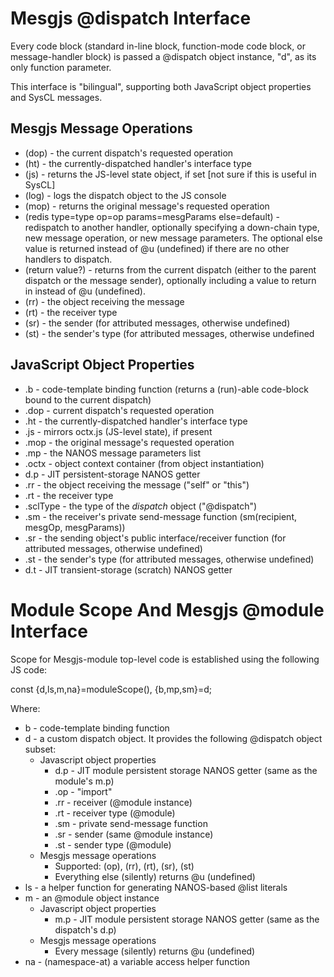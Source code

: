# Mesgjs @dispatch Interface

Every code block (standard in-line block, function-mode code block, or message-handler block) is passed a @dispatch object instance, "d", as its only function parameter.

This interface is "bilingual", supporting both JavaScript object properties and SysCL messages.

## Mesgjs Message Operations

* (dop) \- the current dispatch's requested operation   
* (ht) \- the currently-dispatched handler's interface type  
* (js) \- returns the JS-level state object, if set \[not sure if this is useful in SysCL\]  
* (log) \- logs the dispatch object to the JS console  
* (mop) \- returns the original message's requested operation   
* (redis type=type op=op params=mesgParams else=default) \- redispatch to another handler, optionally specifying a down-chain type, new message operation, or new message parameters. The optional else value is returned instead of @u (undefined) if there are no other handlers to dispatch.  
* (return value?) \- returns from the current dispatch (either to the parent dispatch or the message sender), optionally including a value to return in instead of @u (undefined).  
* (rr) \- the object receiving the message  
* (rt) \- the receiver type  
* (sr) \- the sender (for attributed messages, otherwise undefined)  
* (st) \- the sender's type (for attributed messages, otherwise undefined

## JavaScript Object Properties

* .b \- code-template binding function (returns a (run)-able code-block bound to the current dispatch)  
* .dop \- current dispatch's requested operation  
* .ht \- the currently-dispatched handler's interface type  
* .js \- mirrors octx.js (JS-level state), if present  
* .mop \- the original message's requested operation  
* .mp \- the NANOS message parameters list  
* .octx \- object context container (from object instantiation)  
* d.p \- JIT persistent-storage NANOS getter  
* .rr \- the object receiving the message ("self" or "this")  
* .rt \- the receiver type  
* .sclType \- the type of the *dispatch* object ("@dispatch")  
* .sm \- the receiver's private send-message function (sm(recipient, mesgOp, mesgParams))  
* .sr \- the sending object's public interface/receiver function (for attributed messages, otherwise undefined)  
* .st \- the sender's type (for attributed messages, otherwise undefined)  
* d.t \- JIT transient-storage (scratch) NANOS getter

# Module Scope And Mesgjs @module Interface

Scope for Mesgjs-module top-level code is established using the following JS code:

const {d,ls,m,na}=moduleScope(), {b,mp,sm}=d;

Where:

* b \- code-template binding function  
* d \- a custom dispatch object. It provides the following @dispatch object subset:  
  * Javascript object properties  
    * d.p \- JIT module persistent storage NANOS getter (same as the module's m.p)  
    * .op \- "import"  
    * .rr \- receiver (@module instance)  
    * .rt \- receiver type (@module)  
    * .sm \- private send-message function  
    * .sr \- sender (same @module instance)  
    * .st \- sender type (@module)  
  * Mesgjs message operations  
    * Supported: (op), (rr), (rt), (sr), (st)  
    * Everything else (silently) returns @u (undefined)  
* ls \- a helper function for generating NANOS-based @list literals  
* m \- an @module object instance  
  * Javascript object properties  
    * m.p \- JIT module persistent storage NANOS getter (same as the dispatch's d.p)  
  * Mesgjs message operations  
    * Every message (silently) returns @u (undefined)  
* na \- (namespace-at) a variable access helper function

